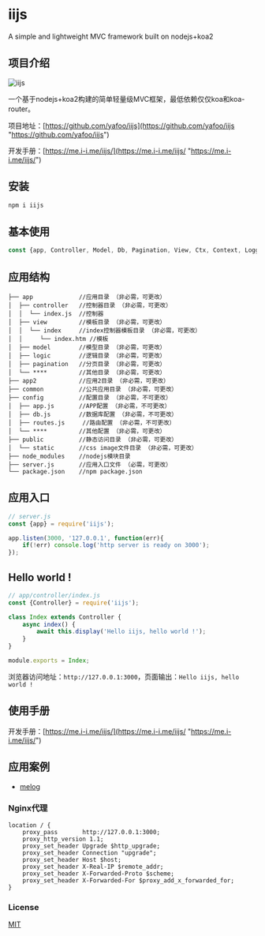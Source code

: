 # iijs
A simple and lightweight MVC framework built on nodejs+koa2

## 项目介绍

![iijs](https://me.i-i.me/static/images/iijs_360.png "iijs")

一个基于nodejs+koa2构建的简单轻量级MVC框架，最低依赖仅仅koa和koa-router。


项目地址：[https://github.com/yafoo/iijs](https://github.com/yafoo/iijs "https://github.com/yafoo/iijs")

开发手册：[https://me.i-i.me/iijs/](https://me.i-i.me/iijs/ "https://me.i-i.me/iijs/")
	

## 安装

```bash
npm i iijs
```

## 基本使用

```javascript
const {app, Controller, Model, Db, Pagination, View, Ctx, Context, Logger} = require('iijs');
```

## 应用结构

```
├── app             //应用目录 （非必需，可更改）
│  ├── controller   //控制器目录 （非必需，可更改）
│  │  └── index.js  //控制器
│  ├── view         //模板目录 （非必需，可更改）
│  │  └── index     //index控制器模板目录 （非必需，可更改）
│  │     └── index.htm //模板
│  ├── model        //模型目录 （非必需，可更改）
│  ├── logic        //逻辑目录 （非必需，可更改）
│  ├── pagination   //分页目录 （非必需，可更改）
│  └── ****         //其他目录 （非必需，可更改）
├── app2            //应用2目录 （非必需，可更改）
├── common          //公共应用目录 （非必需，可更改）
├── config          //配置目录 （非必需，不可更改）
│  ├── app.js       //APP配置 （非必需，不可更改）
│  ├── db.js        //数据库配置 （非必需，不可更改）
│  ├── routes.js     //路由配置 （非必需，不可更改）
│  └── ****         //其他配置 （非必需，可更改）
├── public          //静态访问目录 （非必需，可更改）
│  └── static       //css image文件目录 （非必需，可更改）
├── node_modules    //nodejs模块目录
├── server.js       //应用入口文件 （必需，可更改）
└── package.json    //npm package.json
```

## 应用入口

```javascript
// server.js
const {app} = require('iijs');

app.listen(3000, '127.0.0.1', function(err){
    if(!err) console.log('http server is ready on 3000');
});
```

## Hello world !

```javascript
// app/controller/index.js
const {Controller} = require('iijs');

class Index extends Controller {
    async index() {
        await this.display('Hello iijs, hello world !');
    }
}

module.exports = Index;
```

浏览器访问地址：`http://127.0.0.1:3000`，页面输出：`Hello iijs, hello world !`

## 使用手册

开发手册：[https://me.i-i.me/iijs/](https://me.i-i.me/iijs/ "https://me.i-i.me/iijs/")

## 应用案例

- [melog](https://me.i-i.me/melog/)

### Nginx代理

```
location / {
    proxy_pass       http://127.0.0.1:3000;
    proxy_http_version 1.1;
    proxy_set_header Upgrade $http_upgrade;
    proxy_set_header Connection "upgrade";
    proxy_set_header Host $host;
    proxy_set_header X-Real-IP $remote_addr;
    proxy_set_header X-Forwarded-Proto $scheme;
    proxy_set_header X-Forwarded-For $proxy_add_x_forwarded_for;
}
```

### License

[MIT](LICENSE)